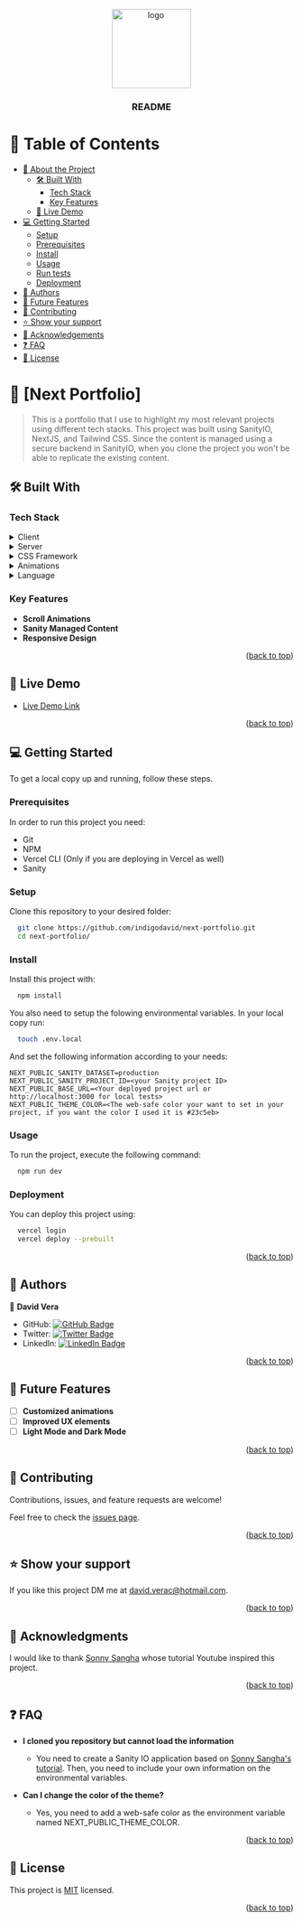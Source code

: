<a name="readme-top"></a>

<!--
HOW TO USE:
This is an example of how you may give instructions on setting up your project locally.

Modify this file to match your project and remove sections that don't apply.

REQUIRED SECTIONS:
- Table of Contents
- About the Project
  - Built With
  - Live Demo
- Getting Started
- Authors
- Future Features
- Contributing
- Show your support
- Acknowledgements
- License

After you're finished please remove all the comments and instructions!
-->

<div align="center">

  <img src="https://github.com/microverseinc/readme-template/raw/master/murple_logo.png" alt="logo" width="140"  height="auto" />
  <br/>

  <h3><b>README</b></h3>

</div>

<!-- TABLE OF CONTENTS -->

# 📗 Table of Contents

- [📖 About the Project](#about-project)
  - [🛠 Built With](#built-with)
    - [Tech Stack](#tech-stack)
    - [Key Features](#key-features)
  - [🚀 Live Demo](#live-demo)
- [💻 Getting Started](#getting-started)
  - [Setup](#setup)
  - [Prerequisites](#prerequisites)
  - [Install](#install)
  - [Usage](#usage)
  - [Run tests](#run-tests)
  - [Deployment](#triangular_flag_on_post-deployment)
- [👥 Authors](#authors)
- [🔭 Future Features](#future-features)
- [🤝 Contributing](#contributing)
- [⭐️ Show your support](#support)
- [🙏 Acknowledgements](#acknowledgements)
- [❓ FAQ](#faq)
- [📝 License](#license)

<!-- PROJECT DESCRIPTION -->

# 📖 [Next Portfolio] <a name="about-project"></a>

> This is a portfolio that I use to highlight my most relevant projects using different tech stacks. This project was built using SanityIO, NextJS, and Tailwind CSS. Since the content is managed using a secure backend in SanityIO, when you clone the project you won't be able to replicate the existing content.

## 🛠 Built With <a name="built-with"></a>

### Tech Stack <a name="tech-stack"></a>

<details>
  <summary>Client</summary>
  <ul>
    <li><a href="https://nextjs.org">NextJS</a></li>
  </ul>
</details>

<details>
  <summary>Server</summary>
  <ul>
    <li><a href="https://www.sanity.io">Sanity IO</a></li>
  </ul>
</details>

<details>
<summary>CSS Framework</summary>
  <ul>
    <li><a href="https://tailwindcss.com">Tailwind CSS</a></li>
  </ul>
</details>

<details>
<summary>Animations</summary>
  <ul>
    <li><a href="https://www.framer.com/motion/">Framer Motion</a></li>
  </ul>
</details>

<details>
<summary>Language</summary>
  <ul>
    <li><a href="https://www.typescriptlang.org">TypeScript</a></li>
  </ul>
</details>

<!-- Features -->

### Key Features <a name="key-features"></a>

- **Scroll Animations**
- **Sanity Managed Content**
- **Responsive Design**

<p align="right">(<a href="#readme-top">back to top</a>)</p>

<!-- LIVE DEMO -->

## 🚀 Live Demo <a name="live-demo"></a>

- [Live Demo Link](https://dv-next-portfolio.vercel.app)

<p align="right">(<a href="#readme-top">back to top</a>)</p>

<!-- GETTING STARTED -->

## 💻 Getting Started <a name="getting-started"></a>

To get a local copy up and running, follow these steps.

### Prerequisites

In order to run this project you need:

- Git
- NPM
- Vercel CLI (Only if you are deploying in Vercel as well)
- Sanity


### Setup

Clone this repository to your desired folder:

```sh
  git clone https://github.com/indigodavid/next-portfolio.git
  cd next-portfolio/
```


### Install

Install this project with:

```sh
  npm install
```

You also need to setup the folowing environmental variables. In your local copy run:

```sh
  touch .env.local
```

And set the following information according to your needs:

    NEXT_PUBLIC_SANITY_DATASET=production
    NEXT_PUBLIC_SANITY_PROJECT_ID=<your Sanity project ID>
    NEXT_PUBLIC_BASE_URL=<Your deployed project url or http://localhost:3000 for local tests>
    NEXT_PUBLIC_THEME_COLOR=<The web-safe color your want to set in your project, if you want the color I used it is #23c5eb>

### Usage

To run the project, execute the following command:

```sh
  npm run dev
```
<!--
Example command:
### Run tests

To run tests, run the following command:


```sh
  bin/rails test test/models/article_test.rb
```
--->

### Deployment

You can deploy this project using:


```sh
  vercel login
  vercel deploy --prebuilt
```

<p align="right">(<a href="#readme-top">back to top</a>)</p>

<!-- AUTHORS -->

## 👥 Authors <a name="authors"></a>

👤 **David Vera**

- GitHub: [![GitHub Badge](https://img.shields.io/badge/-indigodavid-white?logo=GitHub&logoColor=181717&style=plastic)](https://github.com/indigodavid)
- Twitter: [![Twitter Badge](https://img.shields.io/badge/-indigo1987-white?logo=Twitter&logoColor=1DA1F2&style=plastic)](https://twitter.com/indigo1987)
- LinkedIn: [![LinkedIn Badge](https://img.shields.io/badge/-davidveracastillo-white?logo=LinkedIn&logoColor=1DA1F2&style=plastic)](https://linkedin.com/in/davidveracastillo/)

<p align="right">(<a href="#readme-top">back to top</a>)</p>

<!-- FUTURE FEATURES -->

## 🔭 Future Features <a name="future-features"></a>

- [ ] **Customized animations**
- [ ] **Improved UX elements**
- [ ] **Light Mode and Dark Mode**

<p align="right">(<a href="#readme-top">back to top</a>)</p>

<!-- CONTRIBUTING -->

## 🤝 Contributing <a name="contributing"></a>

Contributions, issues, and feature requests are welcome!

Feel free to check the [issues page](../../issues/).

<p align="right">(<a href="#readme-top">back to top</a>)</p>

<!-- SUPPORT -->

## ⭐️ Show your support <a name="support"></a>

If you like this project DM me at david.verac@hotmail.com.

<p align="right">(<a href="#readme-top">back to top</a>)</p>

<!-- ACKNOWLEDGEMENTS -->

## 🙏 Acknowledgments <a name="acknowledgements"></a>

I would like to thank [Sonny Sangha](https://github.com/sonnysangha) whose tutorial Youtube inspired this project.

<p align="right">(<a href="#readme-top">back to top</a>)</p>

<!-- FAQ (optional) -->

## ❓ FAQ <a name="faq"></a>

- **I cloned you repository but cannot load the information**

  - You need to create a Sanity IO application based on [Sonny Sangha's tutorial](https://www.youtube.com/watch?v=urgi2iz9P6U&t=9316s). Then, you need to include your own information on the environmental variables.

- **Can I change the color of the theme?**

  - Yes, you need to add a web-safe color as the environment variable named NEXT_PUBLIC_THEME_COLOR.

<p align="right">(<a href="#readme-top">back to top</a>)</p>

<!-- LICENSE -->

## 📝 License <a name="license"></a>

This project is [MIT](./LICENSE) licensed.

<p align="right">(<a href="#readme-top">back to top</a>)</p>
